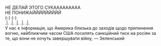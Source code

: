 НЕ ДЕЛАЙ ЭТОГО СУКААААААААА    
НЕ ПОНИЖАЙЙЙЙЙЙЙЙЙ    
(-) (-)    
.|. .|. .|. .|. .|.    
У нас є інформація, що Америка близька до заходів щодо припинення вогню, найближчим часом США посилять санкційний тиск на росіян за те, що вони не хочуть завершувати війну, — Зеленський 
